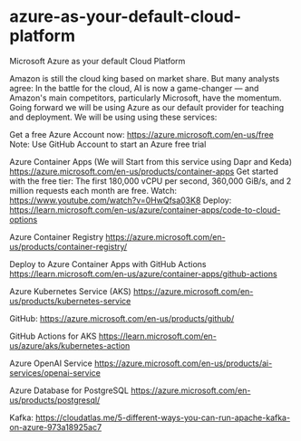 # azure-as-your-default-cloud-platform
Microsoft Azure as your default Cloud Platform


Amazon is still the cloud king based on market share. But many analysts agree: In the battle for the cloud, AI is now a game-changer — and Amazon's main competitors, particularly Microsoft, have the momentum.
Going forward we will be using Azure as our default provider for teaching and deployment. We will be using using these services:

Get a free Azure Account now:
https://azure.microsoft.com/en-us/free
Note: Use GitHub Account to start an Azure free trial

Azure Container Apps (We will Start from this service using Dapr and Keda)
https://azure.microsoft.com/en-us/products/container-apps
Get started with the free tier: The first 180,000 vCPU per second, 360,000 GiB/s, and 2 million requests each month are free.
Watch: https://www.youtube.com/watch?v=0HwQfsa03K8
Deploy: https://learn.microsoft.com/en-us/azure/container-apps/code-to-cloud-options

Azure Container Registry
https://azure.microsoft.com/en-us/products/container-registry/

Deploy to Azure Container Apps with GitHub Actions
https://learn.microsoft.com/en-us/azure/container-apps/github-actions

Azure Kubernetes Service (AKS)
https://azure.microsoft.com/en-us/products/kubernetes-service

GitHub:
https://azure.microsoft.com/en-us/products/github/

GitHub Actions for AKS
https://learn.microsoft.com/en-us/azure/aks/kubernetes-action


Azure OpenAI Service
https://azure.microsoft.com/en-us/products/ai-services/openai-service

Azure Database for PostgreSQL
https://azure.microsoft.com/en-us/products/postgresql/

Kafka:
https://cloudatlas.me/5-different-ways-you-can-run-apache-kafka-on-azure-973a18925ac7
